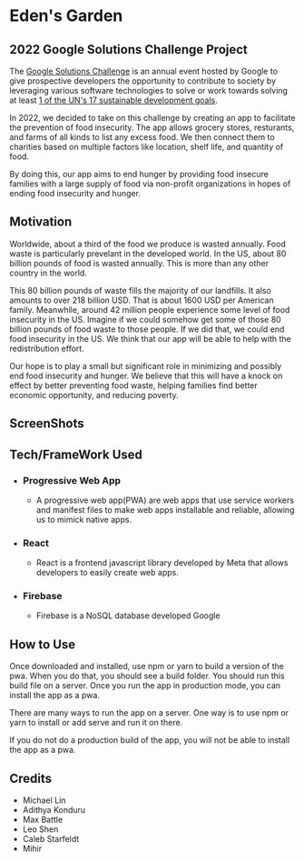 # Eden's Garden

## 2022 Google Solutions Challenge Project

The [Google Solutions Challenge](https://developers.google.com/community/gdsc-solution-challenge) is an annual event hosted by Google
to give prospective developers the opportunity to contribute to society by leveraging
various software technologies to solve or work towards solving at least [1 of the UN's
17 sustainable development goals](https://www.un.org/sustainabledevelopment/sustainable-development-goals/).

In 2022, we decided to take on this challenge by creating an app to facilitate the prevention of food insecurity. The app allows grocery stores, resturants, and farms of all kinds to list any excess food.  We then connect them to charities based on multiple factors like location, shelf life, and quantity of food.

By doing this, our app aims to end hunger by providing food insecure families with a large supply of food via non-profit organizations in hopes of ending food insecurity and hunger.

## Motivation

Worldwide, about a third of the food we produce is wasted annually. Food waste is particularly prevelant in the developed world. In the US, about 80 billion pounds of food is wasted annually. This is more than any other country in the world. 

This 80 billion pounds of waste fills the majority of our landfills. It also amounts to over 218 billion USD. That is about 1600 USD per American family. Meanwhile, around 42 million people experience some level of food insecurity in the US. Imagine if we could somehow get some of those 80 billion pounds of food waste to those people. If we did that, we could end food insecurity in the US. We think that our app will be able to help with the redistribution effort. 

Our hope is to play a small but significant role in minimizing and possibly end food insecurity and hunger. We believe that this will have a knock on effect by better preventing food waste, helping families find better economic opportunity, and reducing poverty.

## ScreenShots

## Tech/FrameWork Used

- ### Progressive Web App
    - A progressive web app(PWA) are web apps that use service workers and manifest files to make web apps installable and reliable, allowing us to mimick native apps.

- ### React
    - React is a frontend javascript library developed by Meta that allows developers to easily create web apps.

- ### Firebase
    - Firebase is a NoSQL database developed Google

## How to Use

Once downloaded and installed, use npm or yarn to build a version of the pwa.
When you do that, you should see a build folder. You should run this build file on
a server. Once you run the app in production mode, you can install the app as a pwa.

There are many ways to run the app on a server. One way is to use npm or yarn to install or add serve and run it on there. 

If you do not do a production build of the app, you will not be able to install the app as a pwa.

## Credits
- Michael Lin
- Adithya Konduru
- Max Battle
- Leo Shen
- Caleb Starfeldt
- Mihir